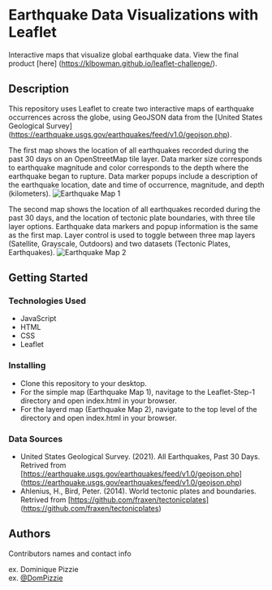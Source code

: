 # Earthquake Data Visualizations with Leaflet 

Interactive maps that visualize global earthquake data. View the final product [here] (https://klbowman.github.io/leaflet-challenge/).

## Description

This repository uses Leaflet to create two interactive maps of earthquake occurrences across the globe, using GeoJSON data from the [United States Geological Survey] (https://earthquake.usgs.gov/earthquakes/feed/v1.0/geojson.php). 

The first map shows the location of all earthquakes recorded during the past 30 days on an OpenStreetMap tile layer. Data marker size corresponds to earthquake magnitude and color corresponds to the depth where the earthquake began to rupture. Data marker popups include a description of the earthquake location, date and time of occurrence, magnitude, and depth (kilometers). 
![Earthquake Map 1](https://user-images.githubusercontent.com/74067302/143719607-27c9ff5a-e221-46f0-a037-212cf2838d9e.png)

The second map shows the location of all earthquakes recorded during the past 30 days, and the location of tectonic plate boundaries, with three tile layer options. Earthquake data markers and popup information is the same as the first map. Layer control is used to toggle between three map layers (Satellite, Grayscale, Outdoors) and two datasets (Tectonic Plates, Earthquakes).
![Earthquake Map 2](https://user-images.githubusercontent.com/74067302/143719624-f43ff691-9bcf-4f0c-a45a-d5f5ce235fd7.png)

## Getting Started

### Technologies Used 

* JavaScript
* HTML
* CSS
* Leaflet

### Installing

* Clone this repository to your desktop.
* For the simple map (Earthquake Map 1), navitage to the Leaflet-Step-1 directory and open index.html in your browser.
* For the layerd map (Earthquake Map 2), navigate to the top level of the directory and open index.html in your browser.

### Data Sources

* United States Geological Survey. (2021). All Earthquakes, Past 30 Days. Retrived from [https://earthquake.usgs.gov/earthquakes/feed/v1.0/geojson.php] (https://earthquake.usgs.gov/earthquakes/feed/v1.0/geojson.php)
* Ahlenius, H., Bird, Peter. (2014). World tectonic plates and boundaries. Retrived from [https://github.com/fraxen/tectonicplates] (https://github.com/fraxen/tectonicplates)

## Authors

Contributors names and contact info

ex. Dominique Pizzie  
ex. [@DomPizzie](https://twitter.com/dompizzie)

